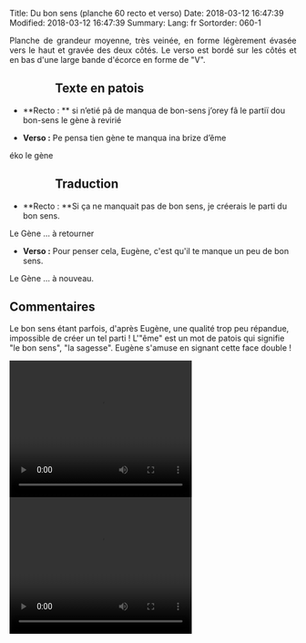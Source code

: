 Title: Du bon sens (planche 60 recto et verso)
Date: 2018-03-12 16:47:39
Modified: 2018-03-12 16:47:39
Summary: 
Lang: fr
Sortorder: 060-1

<p style="text-align:justify;">Planche de grandeur moyenne, très veinée, en forme légèrement évasée vers le haut et gravée des deux côtés.  Le verso est bordé sur les côtés et en bas d'une large bande d'écorce en forme de "V".</p>

<figure class="image-block" style="float: left;">
  <img alt="" src="{static}/images/planche_60_recto.png">
  <figcaption style="max-width: 278px"></figcaption>
</figure>

## Texte en patois


- **Recto : ** si  n’etié  pâ  de  manqua  de  bon-sens  j’orey  fâ  le  partiï  dou  bon-sens     le gène       à revirié

- **Verso :** Pe  pensa  tien  gène  te  manqua  ina  brize  d’ême

éko   le gène

<figure class="image-block" style="float: left;">
  <img alt="" src="{static}/images/planche_60_verso.png">
  <figcaption style="max-width: 316px"></figcaption>
</figure>


## Traduction
-  **Recto : **Si ça ne manquait pas de bon sens, je créerais le parti du bon sens.


Le Gène   ...    à retourner

- **Verso :** Pour penser cela, Eugène, c'est qu'il te manque un peu de bon sens.



Le Gène  ...  à nouveau.

## Commentaires
Le bon sens étant parfois, d'après Eugène, une qualité trop peu répandue,  impossible de créer un tel parti !
 L'"ême" est un mot de patois qui signifie "le bon sens", "la sagesse".
 Eugène s'amuse en signant cette face double !


<video width="320" height="240" controls>
  <source src="https://d1njpgd0ygatdn.cloudfront.net/video_60.mp4" type="video/mp4">
</video>

<video width="320" height="240" controls>
  <source src="https://d1njpgd0ygatdn.cloudfront.net/video_60bis.mp4" type="video/mp4">
</video>
